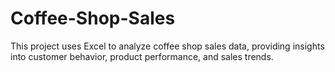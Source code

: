 # Coffee-Shop-Sales
This project uses Excel to analyze coffee shop sales data, providing insights into customer behavior, product performance, and sales trends. 
